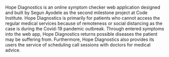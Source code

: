 Hope Diagnostics is an online symptom checker web application designed and built 
by Segun Ayodele as the second milestone project at Code Institute. Hope Diagnostics 
is primarily for patients who cannot access the regular medical services because of 
remoteness or social distancing as the case is during the Covid-19 pandemic outbreak.
Through entered symptoms into the web app, Hope Diagnostics returns possible diseases 
the patient may be suffering from.
Furthermore, Hope Diagnostics also provides its users the service of scheduling call 
sessions with doctors for medical advice.
